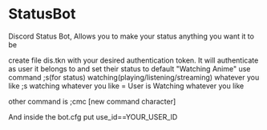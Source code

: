 # StatusBot
Discord Status Bot, Allows you to make your status anything you want it to be

create file dis.tkn with your desired authentication token.
It will authenticate as user it belongs to and set their status to default "Watching Anime"
use command ;s(for status) watching(playing/listening/streaming) whatever you like
;s watching whatever you like
= User is Watching whatever you like

other command is ;cmc [new command character]

And inside the bot.cfg put use_id==YOUR_USER_ID

